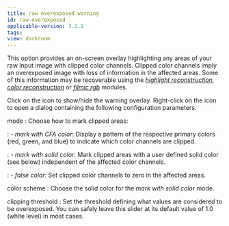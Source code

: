 ```yaml
---
title: raw overexposed warning
id: raw-overexposed
applicable-version: 3.2.1
tags: 
view: darkroom
---
```


This option provides an on-screen overlay highlighting any areas of your raw input image with clipped color channels. Clipped color channels imply an overexposed image with loss of information in the affected areas. Some of this information may be recoverable using the [_highlight reconstruction_](../../processing-modules/highlight-reconstruction.md), [_color reconstruction_](../../processing-modules/color-reconstruction.md) or [_filmic rgb_](../../processing-modules/filmic-rgb.md) modules.

Click on the icon to show/hide the warning overlay. Right-click on the icon to open a dialog containing the following configuration parameters. 	

mode
: Choose how to mark clipped areas:

: - _mark with CFA color_: Display a pattern of the respective primary colors (red, green, and blue) to indicate which color channels are clipped. 

: - _mark with solid color_: Mark clipped areas with a user defined solid color (see below) independent of the affected color channels. 

: - _false color_: Set clipped color channels to zero in the affected areas.

color scheme
: Choose the solid color for the _mark with solid color_ mode.

clipping threshold
: Set the threshold defining what values are considered to be overexposed. You can safely leave this slider at its default value of 1.0 (white level) in most cases. 

